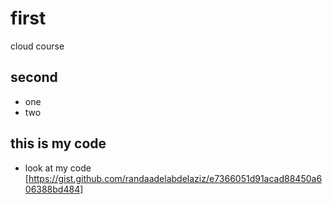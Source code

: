 # first
cloud course

## second
* one
* two

## this is my code
* look at my code [https://gist.github.com/randaadelabdelaziz/e7366051d91acad88450a606388bd484]
